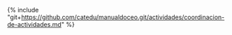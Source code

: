 {% include "git+https://github.com/catedu/manualdoceo.git/actividades/coordinacion-de-actividades.md" %}